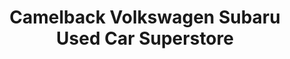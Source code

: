 ---
title: "Camelback Volkswagen Subaru Used Car Superstore"
url: /phoenix/camelback-volkswagen-subaru-used-car-superstore/
shop: Autohaus
---